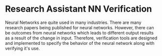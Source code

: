 # Research Assistant NN Verification

Neural Networks are quite used in many industries. There are many research papers being published for neural networks. However, there can be outcomes from neural networks which leads to different output results as a result of the change in input. Therefore, verification tools are designed and implemented to specify the behavior of the neural network along with verifying it's use. 
